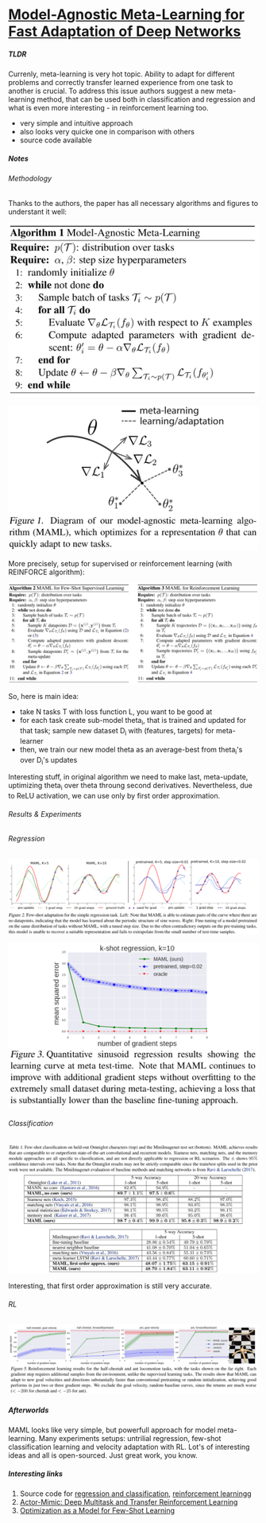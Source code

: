 # [Model-Agnostic Meta-Learning for Fast Adaptation of Deep Networks](https://arxiv.org/abs/1703.03400)

##### TLDR

Currenly, meta-learning is very hot topic. Ability to adapt for different problems and correctly transfer learned experience from one task to another is crucial. To address this issue authors suggest a new meta-learning method, that can be used both in classification and regression and what is even more interesting - in reinforcement learning too.

- very simple and intuitive approach
- also looks very quicke one in comparison with others
- source code available

##### Notes

###### Methodology

Thanks to the authors, the paper has all necessary algorithms and figures to understant it well:

![alt text](./1703_maml/a1.png)

![alt text](./1703_maml/f1.png)

More precisely, setup for supervised or reinforcement learning (with REINFORCE algorithm):

![alt text](./1703_maml/a2.png)

So, here is main idea:

- take N tasks T with loss function L, you want to be good at
- for each task create sub-model theta<sub>i</sub>, that is trained and updated for that task; sample new dataset D<sub>i</sub> with (features, targets) for meta-learner
- then, we train our new model theta as an average-best from theta<sub>i</sub>'s over D<sub>i</sub>'s updates

Interesting stuff, in original algorithm we need to make last, meta-update, uptimizing theta<sub>i</sub> over theta throung second derivatives. Nevertheless, due to ReLU activation, we can use only by first order approximation.

###### Results & Experiments

###### Regression

![alt text](./1703_maml/f2.png)

![alt text](./1703_maml/f3.png)

###### Classification

![alt text](./1703_maml/t1.png)

Interesting, that first order approximation is still very accurate.

###### RL

![alt text](./1703_maml/f5.png)

##### Afterworlds

MAML looks like very simple, but powerfull approach for model meta-learning.​ Many experiments setups: untrilial regression, few-shot classification learning and velocity adaptation with RL. Lot's of interesting ideas and all is open-sourced. Just great work, you know.

##### Interesting links

1. Source code for [regression and classification](https://github.com/cbfinn/maml), [reinforcement learningg](https://github.com/cbfinn/maml_rl)
2. [Actor-Mimic: Deep Multitask and Transfer Reinforcement Learning](https://arxiv.org/abs/1511.06342)
3. [Optimization as a Model for Few-Shot Learning](https://openreview.net/forum?id=rJY0-Kcll)